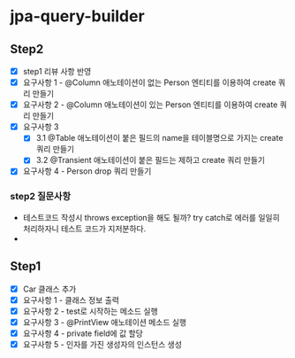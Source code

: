 # jpa-query-builder

## Step2
- [x] step1 리뷰 사항 반영
- [x] 요구사항 1 - @Column 애노테이션이 없는 Person 엔티티를 이용하여 create 쿼리 만들기
- [x] 요구사항 2 - @Column 애노테이션이 있는 Person 엔티티를 이용하여 create 쿼리 만들기
- [x] 요구사항 3 
  - [x] 3.1 @Table 애노테이션이 붙은 필드의 name을 테이블명으로 가지는 create 쿼리 만들기
  - [x] 3.2 @Transient 애노테이션이 붙은 필드는 제하고 create 쿼리 만들기
- [x] 요구사항 4 - Person drop 쿼리 만들기

### step2 질문사항
- 테스트코드 작성시 throws exception을 해도 될까? try catch로 에러를 일일히 처리하자니 테스트 코드가 지저분하다.
- 
## Step1
- [x] Car 클래스 추가
- [x] 요구사항 1 - 클래스 정보 출력
- [x] 요구사항 2 - test로 시작하는 메소드 실행
- [x] 요구사항 3 - @PrintView 애노테이션 메소드 실행
- [x] 요구사항 4 - private field에 값 할당
- [x] 요구사항 5 - 인자를 가진 생성자의 인스턴스 생성

